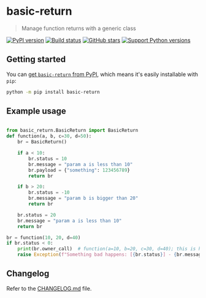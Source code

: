 # basic-return

> Manage function returns with a generic class

[![PyPI version][pypi-image]][pypi-url]
[![Build status][build-image]][build-url]
[![GitHub stars][stars-image]][stars-url]
[![Support Python versions][versions-image]][versions-url]



## Getting started

You can [get `basic-return` from PyPI](https://pypi.org/project/retimer),
which means it's easily installable with `pip`:

```bash
python -m pip install basic-return
```


## Example usage

```python

from basic_return.BasicReturn import BasicReturn
def function(a, b, c=30, d=50):
    br = BasicReturn()

    if a < 10:
        br.status = 10
        br.message = "param a is less than 10"
        br.payload = {"something": 123456789}
        return br

    if b > 20:
        br.status = -10
        br.message = "param b is bigger than 20"
        return br

    br.status = 20
    br.message = "param a is less than 10"
    return br

br = function(10, 20, d=40)
if br.status < 0:
    print(br.owner_call)  # function(a=10, b=20, c=30, d=40); this is how the function was called so we can replicate the error
    raise Exception(f"Something bad happens: [{br.status}] - {br.message}")


```



## Changelog

Refer to the [CHANGELOG.md](https://github.com/henriquelino/retimer/blob/main/CHANGELOG.md) file.



<!-- Badges -->

[pypi-image]: https://img.shields.io/pypi/v/basic-return
[pypi-url]: https://pypi.org/project/basic-return/

[build-image]: https://github.com/henriquelino/basic_return/actions/workflows/build.yaml/badge.svg
[build-url]: https://github.com/henriquelino/basic_return/actions/workflows/build.yaml

[stars-image]: https://img.shields.io/github/stars/henriquelino/basic_return
[stars-url]: https://github.com/henriquelino/basic_return

[versions-image]: https://img.shields.io/pypi/pyversions/retimer
[versions-url]: https://pypi.org/project/retimer/

